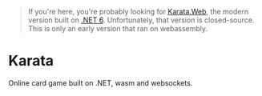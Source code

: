 > If you're here, you're probably looking for [Karata.Web](https://karatagame.herokuapp.com), the modern version built on [.NET 6](https://get.dot.net/6). Unfortunately, that version is closed-source. This is only an early version that ran on webassembly.

# Karata

Online card game built on .NET, wasm and websockets.
